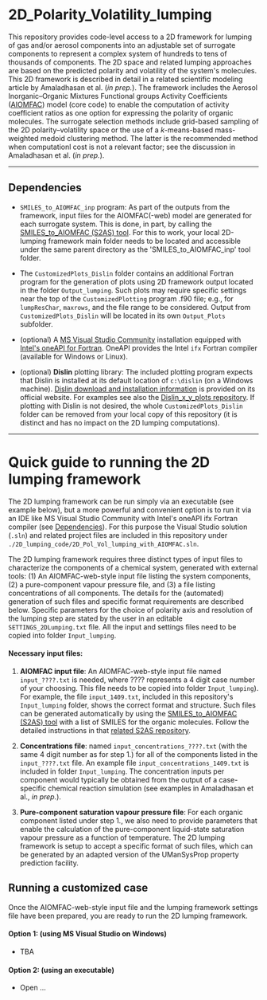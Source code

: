 # 2D_Polarity_Volatility_lumping
This repository provides code-level access to a 2D framework for lumping of gas and/or aerosol components into an adjustable set of surrogate components to represent a complex system of hundreds to tens of thousands of components. The 2D space and related lumping approaches are based on the predicted polarity and volatility of the system's molecules.
This 2D framework is described in detail in a related scientific modeling article by Amaladhasan et al. (*in prep.*).
The framework includes the Aerosol Inorganic–Organic Mixtures Functional groups Activity Coefficients ([AIOMFAC](https://aiomfac.lab.mcgill.ca "AIOMFAC")) model (core code) to enable the computation of activity coefficient ratios as one option for expressing the polarity of organic molecules. The surrogate selection methods include grid-based sampling of the 2D polarity–volatility space or the use of a *k*-means-based mass-weighted medoid clustering method. The latter is the recommended method when computationl cost is not a relevant factor; see the discussion in Amaladhasan et al. (*in prep.*).  

----
## Dependencies
- `SMILES_to_AIOMFAC_inp` program: As part of the outputs from the framework, input files for the AIOMFAC(-web) model are generated for each surrogate system. This is done, in part, by calling the [SMILES_to_AIOMFAC (S2AS) tool](https://github.com/andizuend/S2AS__SMILES_to_AIOMFAC). For this to work, your local 2D-lumping framework main folder needs to be located and accessible under the same parent directory as the 'SMILES_to_AIOMFAC_inp' tool folder.
  
- The `CustomizedPlots_Dislin` folder contains an additional Fortran program for the generation of plots using 2D framework output located in the folder `Output_lumping`. Such plots may require specific settings near the top of the `CustomizedPlotting` program .f90 file; e.g., for `lumpResChar`, `maxrows`, and the file range to be considered. Output from `CustomizedPlots_Dislin` will be located in its own `Output_Plots` subfolder.
  
- (optional) A [MS Visual Studio Community](https://visualstudio.microsoft.com/vs/community/) installation equipped with [Intel's oneAPI for Fortran](https://www.intel.com/content/www/us/en/docs/oneapi/installation-guide-windows/2025-0/intel-fortran-essentials.html). OneAPI provides the Intel `ifx` Fortran compiler (available for Windows or Linux).
  
- (optional) **Dislin** plotting library: The included plotting program expects that Dislin is installed at its default location of `c:\dislin` (on a Windows machine). [Dislin download and installation information](https://www.dislin.de/index.html "Dislin") is provided on its official website. For examples see also the [Dislin_x_y_plots repository](https://github.com/andizuend/Dislin_x_y_plot). If plotting with Dislin is not desired, the whole `CustomizedPlots_Dislin` folder can be removed from your local copy of this repository (it is distinct and has no impact on the 2D lumping computations).

----
# Quick guide to running the 2D lumping framework
The 2D lumping framework can be run simply via an executable (see example below), but a more powerful and convenient option is to run it via an IDE like MS Visual Studio Community with Intel's oneAPI ifx Fortran compiler (see [Dependencies](#dependencies)). For this purpose the Visual Studio solution (`.sln`) and related project files are included in this repository under `./2D_lumping_code/2D_Pol_Vol_lumping_with_AIOMFAC.sln`. 

The 2D lumping framework requires three distinct types of input files to characterize the components of a chemical system, generated with external tools: (1) An AIOMFAC-web-style input file listing the system components, (2) a pure-component vapour pressure file, and (3) a file listing concentrations of all components. The details for the (automated) generation of such files and specific format requirements are described below. Specific parameters for the choice of polarity axis and resolution of the lumping step are stated by the user in an editable `SETTINGS_2DLumping.txt` file. All the input and settings files need to be copied into folder `Input_lumping`.

#### Necessary input files:
1. **AIOMFAC input file**: An AIOMFAC-web-style input file named `input_????.txt` is needed, where ???? represents a 4 digit case number of your choosing. This file needs to be copied into folder `Input_lumping`). For example, the file `input_1409.txt`, included in this repository's `Input_lumping` folder, shows the correct format and structure. Such files can be generated automatically by using the [SMILES_to_AIOMFAC (S2AS) tool](https://github.com/andizuend/S2AS__SMILES_to_AIOMFAC) with a list of SMILES for the organic molecules. Follow the detailed instructions in that [related S2AS repository](https://github.com/andizuend/S2AS__SMILES_to_AIOMFAC/edit/main/README.md). 

2. **Concentrations file**: named `input_concentrations_????.txt` (with the same 4 digit number as for step 1.) for all of the components listed in the `input_????.txt` file. An example file `input_concentrations_1409.txt` is included in folder `Input_lumping`. The concentration inputs per component would typically be obtained from the output of a case-specific chemical reaction simulation (see examples in Amaladhasan et al., *in prep.*).

3. **Pure-component saturation vapour pressure file**: For each organic component listed under step 1., we also need to provide parameters that enable the calculation of the pure-component liquid-state saturation vapour pressure as a function of temperature. The 2D lumping framework is setup to accept a specific format of such files, which can be generated by an adapted version of the UManSysProp property prediction facility.

## Running a customized case
Once the AIOMFAC-web-style input file and the lumping framework settings file have been prepared, you are ready to run the 2D lumping framework.
#### Option 1: (using MS Visual Studio on Windows)
- TBA 
#### Option 2: (using an executable)
- Open ...
